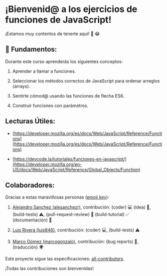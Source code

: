 # ¡Bienvenid@ a los ejercicios de funciones de JavaScript!

¡Estamos muy contentos de tenerte aquí! 🎉 😂

## 💬 Fundamentos:

Durante este curso aprenderás los siguientes conceptos:

1. Aprender a llamar a funciones.

2. Seleccionar los métodos correctos de JavaScript para ordenar arreglos (arrays).

3. Sentirte cómod@ usando las funciones de flecha ES6.

4. Construir funciones con parámetros.

## Lecturas Útiles:

+ [https://developer.mozilla.org/es/docs/Web/JavaScript/Reference/Functions](https://developer.mozilla.org/es/docs/Web/JavaScript/Reference/Functions)

+ [https://devcode.la/tutoriales/funciones-en-javascript/](https://developer.mozilla.org/en-US/docs/Web/JavaScript/Reference/Global_Objects/Function)

## Colaboradores:

Gracias a estas maravillosas personas ([emoji key](https://github.com/kentcdodds/all-contributors#emoji-key)):

1. [Alejandro Sanchez (alesanchezr)](https://github.com/alesanchezr), contribución: (coder) 💻 (idea) 🤔, (build-tests) ⚠️, (pull-request-review) 👀 (build-tutorial) ✅ (documentación) 📖

2. [Luis Rivera (luis846)](https://github.com/Luis846), contribución: (coder) 💻, (build-tests) ⚠️

3. [Marco Gómez (marcogonzalo)](https://github.com/marcogonzalo), contribución: (bug reports) 🐛, (traducción) 🌍

Este proyecto sigue las especificaciones: [all-contributors](https://github.com/kentcdodds/all-contributors). 

¡Todas las contribuciones son bienvenidas!
